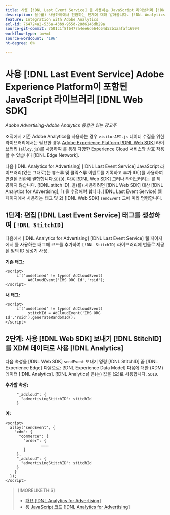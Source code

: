 ```yaml
---
title: 사용 [!DNL Last Event Service] 을 사용하는 JavaScript 라이브러리 [!DNL Web SDK]
description: 을(를) 사용하여에서 전환하는 단계에 대해 알아봅니다. [!DNL Analytics] [!DNL visitorAPI] 라이브러리 대상 [!DNL Experience Platform] [!DNL Web SDK] 라이브러리 [!DNL Analytics for Advertising] 구현.
feature: Integration with Adobe Analytics
exl-id: 764724a2-536a-43b9-955d-28d6146db29a
source-git-commit: 7501c1f8f6477a4ee6de64c64d52b1aafaf16994
workflow-type: tm+mt
source-wordcount: '196'
ht-degree: 0%

---
```


# 사용 [!DNL Last Event Service] Adobe Experience Platform이 포함된 JavaScript 라이브러리 [!DNL Web SDK]

*Adobe Advertising-Adobe Analytics 통합만 있는 광고주*

조직에서 기존 Adobe Analytics을 사용하는 경우 `visitorAPI.js` 데이터 수집을 위한 라이브러리에서는 필요한 경우 [Adobe Experience Platform [!DNL Web SDK]](https://experienceleague.adobe.com/docs/experience-platform/edge/home.html) 라이브러리 (`alloy.js`)를 사용하여 를 통해 다양한 Experience Cloud 서비스와 상호 작용할 수 있습니다 [!DNL Edge Network].

다음 [!DNL Analytics for Advertising] [!DNL Last Event Service] JavaScript 라이브러리(있는 그대로)는 뷰스루 및 클릭스루 이벤트를 기록하고 추가 ID( )를 사용하여 연결된 전환에 결합합니다.`SDID`). 다음 [!DNL Web SDK] 그러나 라이브러리는 를 제공하지 않습니다. [!DNL stitch ID]. 을(를) 사용하려면 [!DNL Web SDK] 대상 [!DNL Analytics for Advertising], 1) 을 수정해야 합니다. [!DNL Last Event Service] 웹 페이지에서 사용하는 태그 및 2) [!DNL Web SDK] `sendEvent` 그에 따라 명령합니다.

## 1단계: 편집 [!DNL Last Event Service] 태그를 생성하여 `[!DNL StitchID]`

다음에서 [!DNL Analytics for Advertising] [!DNL Last Event Service] 웹 페이지에서 를 사용하는 태그에 코드를 추가하여 `[!DNL StitchID]` 라이브러리에 번들로 제공된 임의 ID 생성기 사용.

**기존 태그:**

```
<script>
     if("undefined" != typeof AdCloudEvent) 
          AdCloudEvent('IMS ORG Id','rsid');
</script>
```

**새 태그:**

```
<script>
     if("undefined" != typeof AdCloudEvent) 
          stitchId = AdCloudEvent('IMS ORG Id','rsid').generateRandomId();
</script>
```

## 2단계: 사용 [!DNL Web SDK] 보내기 [!DNL StitchID] 를 XDM 데이터로 사용 [!DNL Analytics]

다음 속성을 [!DNL Web SDK] `sendEvent` 보내기 명령 [!DNL StitchID] 끝 [!DNL Experience Edge] 다음으로: [!DNL Experience Data Model] 다음에 대한 (XDM) 데이터 [!DNL Analytics].<!-- The library will send the StitchID to [!DNL Experience Edge] as `[_adcloud.advertisingStitchID](https://github.com/adobe/xdm/blob/master/docs/reference/adobe/experience/adcloud/stitch.schema.md)`. --> [!DNL Analytics] 은(는) 값을 (으)로 사용합니다. `SDID`.

**추가할 속성:**

```
     "_adcloud": {
       "advertisingStitchID": stitchId
     }
```

**예:**

```
<script>
  alloy("sendEvent", {
    "xdm": {
      "commerce": {
        "order": {
                ………
        }
     },
     "_adcloud": {
       "advertisingStitchID": stitchId
     }
    }
  });
</script>
```

>[!MORELIKETHIS]
>
>* [개요 [!DNL Analytics for Advertising]](overview.md)
>* [용 JavaScript 코드 [!DNL Analytics for Advertising]](/help/integrations/analytics/javascript.md)
